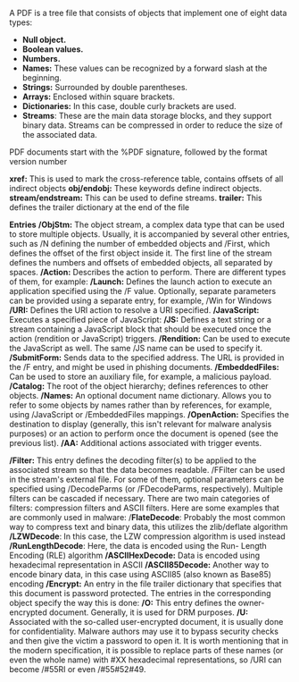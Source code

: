 A PDF is a tree file that consists of objects that implement one of eight data types:

- **Null object.** 
- **Boolean values.** 
- **Numbers.** 
- **Names:** These values can be recognized by a forward slash at the beginning.
- **Strings:** Surrounded by double parentheses.
- **Arrays:** Enclosed within square brackets.
- **Dictionaries:** In this case, double curly brackets are used.
- **Streams**: These are the main data storage blocks, and they support binary data. Streams can be compressed in order to reduce the size of the associated data.

PDF documents start with the %PDF signature, followed by the format version number

**xref:** This is used to mark the cross-reference table, contains offsets of all indirect objects
**obj/endobj:** These keywords define indirect objects.
**stream/endstream:** This can be used to define streams.
**trailer:** This defines the trailer dictionary at the end of the file

**Entries**
**/ObjStm:** The object stream, a complex data type that can be used
to store multiple objects. Usually, it is accompanied by several
other entries, such as /N defining the number of embedded objects
and /First, which defines the offset of the first object inside it.
The first line of the stream defines the numbers and offsets of
embedded objects, all separated by spaces.
**/Action:** Describes the action to perform. There are different types
of them, for example:
**/Launch:** Defines the launch action to execute an application specified using the /F value. Optionally, separate parameters can be provided using a separate entry, for example, /Win for Windows
**/URI:** Defines the URI action to resolve a URI specified.
**/JavaScript:** Executes a specified piece of JavaScript:
**/JS:** Defines a text string or a stream
containing a JavaScript block that
should be executed once the action
(rendition or JavaScript) triggers.
**/Rendition:** Can be used to execute the JavaScript as well. The same /JS name can be used to specify it.
**/SubmitForm:** Sends data to the specified address.
The URL is provided in the /F entry, and might be used in phishing documents.
**/EmbeddedFiles:** Can be used to store an auxiliary file, for
example, a malicious payload.
**/Catalog:** The root of the object hierarchy; defines references to
other objects.
**/Names:** An optional document name dictionary. Allows you to refer to some objects by names rather
than by references, for example, using /JavaScript
or /EmbeddedFiles mappings.
**/OpenAction:** Specifies the destination to display
(generally, this isn't relevant for malware analysis purposes) or an action to perform once the document is opened (see the previous list).
**/AA:** Additional actions associated with trigger events.

**/Filter:** This entry defines the decoding filter(s) to be applied to the associated stream so that the data becomes readable. /FFilter can be used in the stream's external file. For some of them, optional parameters can be specified using /DecodeParms (or /FDecodeParms, respectively). Multiple filters can be
cascaded if necessary. There are two main categories of filters: compression filters and ASCII filters. 
Here are some examples that are commonly used in malware:
/**FlateDecode**: Probably the most common way to compress text
and binary data, this utilizes the zlib/deflate algorithm
**/LZWDecode**: In this case, the LZW compression algorithm is used
instead
**/RunLengthDecode**: Here, the data is encoded using the Run-
Length Encoding (RLE) algorithm
**/ASCIIHexDecode:** Data is encoded using hexadecimal
representation in ASCII
**/ASCII85Decode:** Another way to encode binary data, in this case
using ASCII85 (also known as Base85) encoding
**/Encrypt:** An entry in the file trailer dictionary that specifies that this document
is password protected. The entries in the corresponding object specify the way this is done:
**/O:** This entry defines the owner-encrypted document. Generally,
it is used for DRM purposes.
**/U:** Associated with the so-called user-encrypted document, it is
usually done for confidentiality. Malware authors may use it to
bypass security checks and then give the victim a password to
open it.
It is worth mentioning that in the modern specification, it is possible to replace parts of
these names (or even the whole name) with \#XX hexadecimal representations, so /URI can
become /#55RI or even /#55#52#49.